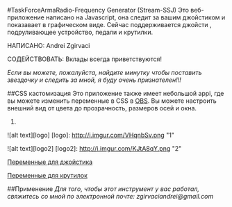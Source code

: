 #TaskForceArmaRadio-Frequency Generator (Stream-SSJ)
Это веб-приложение написано на Javascript, она следит за вашим джойстиком и показавает в графическом виде. Сейчас поддерживается джойсти , подруливающее устройство, педали и крутилки.

НАПИСАНО: Andrei Zgirvaci

СОДЕЙСТВОВАТЬ: Вклады всегда приветствуются!

*Если вы можете, пожалуйста, найдите минутку чтобы поставить звездочку и следить за мной, я буду очень признателен!!!*

##CSS кастомизация
Это приложение также имеет небольшой appi, где вы можете изменить переменные в CSS в [OBS](https://obsproject.com/). Вы можете настроить внешний вид от цвета до прозрачность, размеров осей и окна.

  1. 
![alt text][logo]
[logo]: http://i.imgur.com/VHqnbSv.png "1"

![alt text][logo2]
[logo2]: http://i.imgur.com/KJtA8qY.png "2"

[Переменные для джойстика](https://github.com/MD3XTER/Stream-SSJ/blob/master/doc/doc_joystick.pdf)



[Переменные для крутилок](https://github.com/MD3XTER/Stream-SSJ/blob/master/doc/doc_Rotary.pdf)


##Применение
_Для того, чтобы этот инструмент у вас работал, свяжитесь со мной по электронной почте: zgirvaciandrei@gmail.com_
